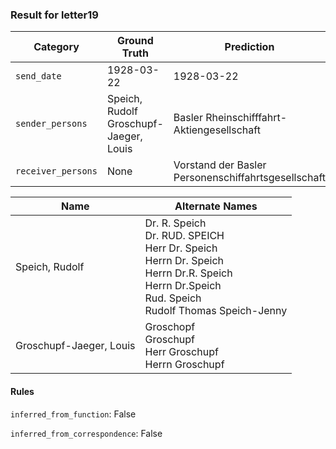 ### Result for letter19
| Category          | Ground Truth | Prediction | TP | FP | FN |
|------------------|--------------|------------|----|----|----|
| `send_date`        | 1928-03-22 | 1928-03-22 | 1 | 0 | 0 |
| `sender_persons`  | Speich, Rudolf<br>Groschupf-Jaeger, Louis | Basler Rheinschifffahrt-Aktiengesellschaft | 0 | 1 | 2 |
| `receiver_persons` | None | Vorstand der Basler Personenschiffahrtsgesellschaft | 0 | 1 | 0 |

| Name | Alternate Names |
| --- | --- |
| Speich, Rudolf | Dr. R. Speich<br>Dr. RUD. SPEICH<br>Herr Dr. Speich<br>Herrn Dr. Speich<br>Herrn Dr.R. Speich<br>Herrn Dr.Speich<br>Rud. Speich<br>Rudolf Thomas Speich-Jenny |
| Groschupf-Jaeger, Louis | Groschopf<br>Groschupf<br>Herr Groschupf<br>Herrn Groschupf |

#### Rules
`inferred_from_function`: False

`inferred_from_correspondence`: False

